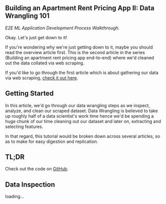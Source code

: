 ## Building an Apartment Rent Pricing App II: Data Wrangling 101

*E2E ML Application Development Process Walkthrough.*

Okay. Let's just get down to it!

If you're wondering why we're just getting down to it, maybe you should read the overview article first. This is the second article in the series (Building an apartment rent pricing app end-to-end) where we'd cleaned out the data collated via web scraping.

If you'd like to go through the first article which is about gathering our data via web scraping,  [check it out here](https://steventure.hashnode.dev/building-an-apartment-rent-pricing-app-i-data-collation-via-web-scraping).

## Getting Started

In this article, we'd go through our data wrangling steps as we inspect, analyze, and clean our scraped dataset. Data Wrangling is believed to take up roughly half of a data scientist's work time hence we'd be spending a huge chunk of our time cleaning out our dataset and later on, extracting and selecting features.

In that regard, this tutorial would be broken down across several articles, so as to make for easy digestion and replication.

## TL;DR

Check out the code on  [GitHub](https://github.com/SteveKola/house_rent_pricing_app/blob/main/data_wrangling_%26_feat_engr_with_gmap_api.ipynb).

## Data Inspection

loading…